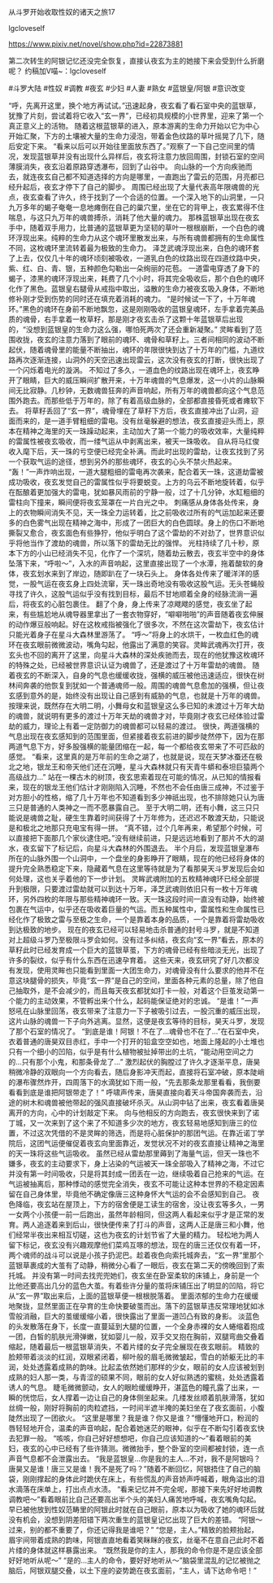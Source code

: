 从斗罗开始收取性奴的诸天之旅17

lgcloveself

https://www.pixiv.net/novel/show.php?id=22873881

第二次转生的阿银记忆还没完全恢复，直接认夜玄为主的她接下来会受到什么折磨呢？
约稿加V喵~：lgcloveself

#斗罗大陆
#性奴
#调教
#夜玄
#少妇
#人妻
#熟女
#蓝银皇/阿银
#意识改变


“呼，先离开这里，换个地方再试试。”迅速起身，夜玄看了看石室中央的蓝银草，犹豫了片刻，尝试着将它收入“玄一界”，已经初具规模的小世界里，迎来了第一个真正意义上的活物。
随着这根蓝银草的进入，原本游离的生命力开始以它为中心开始汇聚，下方的土壤被大量的生命力浸泡，带着金色纹路的草叶摇晃了几下，随后安定下来。
“看来以后可以开始往里面放东西了。”观察了一下自己空间里的情况，发现蓝银草并没有出现什么异样后，夜玄将注意力放回周围，封锁石室的空间薄膜消失，夜玄沿着原路穿透瀑布，回到了山谷中。
向山脉的一个方向疾驰而去，就连夜玄自己都不知道选择的方向是哪里，一直跑出了雷云的范围，月亮都已经升起后，夜玄才停下了自己的脚步。
周围已经出现了大量代表高年限魂兽的光点，夜玄查看了许久，终于找到了一个合适的位置。一个深入地下的山洞里，一只九万多年的蝎子奄奄一息地瘫倒在自己的巢穴里，坐在它的背甲上，夜玄累得不住喘息，与这只九万年的魂兽搏杀，消耗了他大量的魂力。
那株蓝银草出现在夜玄手中，随着双手用力，比普通的蓝银草更为坚韧的草叶一根根崩断，一个白色的魂环浮现出来。纯粹的生命力从这个魂环里散发出来，与所有魂兽都拥有的生命属性不同，这枚魂环里流转着最为极致的生命力。
泽芝武魂浮现出来，白色的魂环套了上去，仅仅几十年的魂环顷刻被吸收，一道乳白色的纹路出现在四道纹路中央，紫、红、白、青、银，五种颜色勾勒出一朵绚丽的花苞。
一道雷电穿透了身下的蝎子，漆黑的魂环浮现出来，耗费了几个小时，将其完全吸收后，那个白色的魂环化作了黑色。蓝银皇右腿骨从戒指中取出，溢散的生命力被夜玄吸入身体，不断地修补刚才受到伤势的同时还在填充着消耗的魂力。
“是时候试一下了，十万年魂环。”黑色的魂环在身前不断地飘忽，这是刚刚吸收的蓝银皇魂环，左手拿着完美品质的魂骨，右手拿着一枚草籽，那是刚才夜玄击杀了这颗十年蓝银草后出现的，“没想到蓝银皇的生命力这么强，哪怕死两次了还会重新凝聚。”
灵眸看到了范围收拢，夜玄的注意力落到了眼前的魂环、魂骨和草籽上。三者间相同的波动不断起伏，随着魂骨里的能量不断抽出，魂环的年限很快到达了十万年的门槛，九道纹路再次逐渐连接，山洞外的天空迅速出现雷云，这次没有夜玄的打断，很快出现了一个闪烁着电光的漩涡。
不知过了多久，一道血色的纹路出现在魂环上，夜玄睁开了眼睛，巨大的威压瞬间扩散开来，十万年魂兽的气息爆发，这一小片的山脉瞬间无比寂静。几秒钟，无数魂兽狂奔的声音响起，所有万年的魂兽都向这个气息范围外跑去。而那些低于万年的，除了有着高级血脉的，全部都直接昏死或者瘫软下去。
将草籽丢回了“玄一界”，魂骨埋在了草籽下方后，夜玄直接冲出了山洞，迎面而来的，是一道手臂粗细的雷电。没有丝毫躲避的想法，夜玄直接迎头而上，原本在精神之海里的天一珠躁动起来，主动加大了第一个能力的吸收效率，大量纯粹的雷属性被夜玄吸收，而一缕气运从中剥离出来，被天一珠吸收。
自从将马红俊收入麾下后，天一珠的亏空便已经完全补满。而此时出现的雷劫，让夜玄找到了另一个获取气运的途径，想到另外的那些魂环，夜玄的心头不禁火热起来。
“轰！”一声炸响出现，一道大腿粗细的雷电再次袭来，配合着天一珠，这道劫雷被成功吸收，夜玄发觉自己的雷属性似乎将要蜕变。上方的乌云不断地旋转着，似乎在酝酿着更加强大的雷电，犹如暴风雨前的宁静一般，过了十几分钟，水缸粗细的雷柱向下撞来，瞬间便将夜玄笼罩在一片白光之中。
刺痛感从身体各处传来，身上的衣物瞬间消失不见，天一珠全力运转着，比之前吸收过所有的气运加起来还要多的白色雾气出现在精神之海中，形成了一团巨大的白色圆球。身上的伤口不断地撕裂又愈合，夜玄面色有些狰狞，他似乎明白了这个雷劫的不对劲了，世界意识似乎将他当作了渡劫的魂兽，所以落下的雷劫无比的强悍。
光柱持续了几十秒，原本下方的小山已经消失不见，化作了一个深坑，随着劫云散去，夜玄半空中的身体坠落下来，“呼啦～”，入水的声音响起，这里直接出现了一个水潭，拖着酸软的身体，夜玄划水来到了岸边，随即趴在了一块石头上。
身体各处传来了暖洋洋的感觉，一股气运在夜玄身上四处流窜，天一珠出奇地没有吸收这股气运。无头苍蝇般寻找了许久，这股气运似乎没有找到目标，最后不甘地顺着全身的经脉流淌一遍后，将夜玄的心脏包裹住。
翻了个身，身上传来了凉飕飕的感觉，夜玄坐了起来，有些尴尬地从魂导器里拿出了一套衣物穿好，“噼噼啪啪”的声音随着夜玄伸展的动作爆豆般响起。好在这枚戒指被强化了很多次，不然在这次雷劫下，夜玄估计只能光着身子在星斗大森林里游荡了。
“呼～”将身上的水烘干，一枚血红色的魂环在夜玄眼前微微波动，嘴角勾起，他露出了满意的笑容。灵眸武魂再次打开，夜玄头也不回的离开了这里，向星斗大森林的深处疾驰而去，现在的他犹豫这枚魂环的特殊之处，已经被世界意识认证为魂兽了，还是渡过了十万年雷劫的魂兽。
随着夜玄的不断深入，自身的气息也缓缓收拢，强横的威压被他迅速适应，很快在树林间奔袭的他恢复到犹如一个普通魂师一般。周围的魂兽气息愈加的强横，但让夜玄感到意外的是，始终没有出现让自己感到有威胁的气息，也就是十万年的魂兽。
按理来说，既然存在大明二明，小舞母女和蓝银皇这么多已知的未渡过十万年大劫的魂兽，就说明有更多的渡过十万年天劫的魂兽才对，毕竟刚才夜玄已经体验过雷劫的威力，理论上有着一定防御力的魂兽都可以轻易的渡过。
很快，两道强横的气息出现在夜玄感知到的范围里面，但紧接着夜玄前进的脚步陡然停下，因为在那两道气息下方，好多股强横的能量团缩在一起，每一个都给夜玄带来了不可匹敌的感觉。
“看来，这里真的是万年前的生命之湖了，也就是说，现在天梦冰蚕还在极北之地，银龙王和帝天他们还在沉睡，星斗大森林就只有天青牛蟒和泰坦巨猿两个高级战力…”
站在一棵古木的树顶，夜玄思索着现在可能的情况，从已知的情报看来，现在的银龙王他们估计才刚刚陷入沉睡，不然也不会任由唐三成神，不过鉴于对方胆小的性格，缩了几十万年也不知道看到多少神祇出现，也不排除她只认为唐三只是普通的人类神之一而不愿暴露自己。
至于大明二明，还有小舞，这三只只能说是魂兽之耻，硬生生靠着时间获得了十万年修为，还迟迟不敢渡天劫，只能说是和极北之地那只充电宝有得一拼。
“真不错，过个几年再来，希望那个时候，可以直接把下面那几个家伙逮住吧。”没有继续前进，只是远远地看到了那片不大的湖水，夜玄留下了标记后，向星斗大森林的外围退去。
半个月后，发现蓝银皇瀑布所在的山脉外围一个山洞中，一个盘坐的身影睁开了眼睛，现在的他已经将身体的提升完全熟悉稳定下来，隐藏着气息在这里等待就是为了看那昊天斗罗发现后会如何处理，这也关乎着他的下一步计划。
灵眸武魂附加的五枚精神魂环已经全部提升到极限，只要渡过雷劫就可以到达十万年，泽芝武魂则依旧只有一枚十万年魂环，另外四枚的年限与那些精神魂环一致。天一珠这段时间一直没有动静，始终被包裹在气运中，似乎还在吸收着巨量的气运。而五种属性中，雷属性和生命属性已经化作了极致之雷与至极之生命，一个是靠着本身的品质，一个是靠着将雷劫吸收到达极致的地步。
现在的夜玄已经可以轻易地击杀普通的封号斗罗，就是不知道对上超级斗罗乃至极限斗罗会如何。没有过多纠结，夜玄向“玄一界”看去，原本的草籽此时已经发育成一个巨大的蓝银草茧，下方的魂骨已经有些暗淡无光，出现了许多的裂纹，似乎有什么东西在迅速孕育着。
这些天来，夜玄研究了好几次都没有发现，使用灵眸也只能看到里面一大团生命力，对魂骨没有什么要求的他并不在意这块腿骨的损失，毕竟“玄一界”是自己的空间，里面各种元素的总量，除了他自己抽取外，是不会减少的，而且每天夜玄都犹如打卡一般，对着这个巨茧发动第一个能力的主动效果，不管孵出来个什么，起码能保证绝对的忠诚。
“是谁！”一声怒吼在山脉里回荡，夜玄带来了注意力一下子被吸引过去，一股沉重的威压出现，这片山脉的魂兽一下子向外逃离。显然，这便是夜玄等待的目标，昊天斗罗，发现了那个石室的情况了。
“到底是谁！阿银！不在了…魂骨也不在了…”在石室中央，衣着普通的唐昊双目赤红，手中一个打开的铅盒空空如也，地面上隆起的小土堆也只有一个细小的凹陷，似乎是有什么植物被扯掉带出的土坑，“能动用空间之力的…只有那个小鬼，和那条骨龙了…”
激烈起伏的胸膛过了许久才逐渐平息，唐昊稍微冷静的双眼向一个方向看去，随后身影冲天而起，直接将石室冲破，原本陡峭的瀑布骤然炸开，四周落下的水滴犹如下雨一般，“先去那条龙那里看看，我倒要看看到底是谁把阿银带走了！”
呼啸声传来，唐昊直接向着天斗帝国奔袭而去，沿途的树木和魂兽被他带起的强风直接破坏杀灭。从山洞中钻了出来，夜玄看着唐昊离开的方向，心中的计划敲定下来。
向与他相反的方向跑去，夜玄很快来到了诺丁城，又一次来到了这个来了不知道多少次的地方，夜玄轻易地感知到唐三的位置，不过这次凭借的不是灵眸的筛选，而是将心脏保护的那团气运。在靠近诺丁学院后，这团气运便催促着夜玄向里面靠近，发觉状况不对的夜玄直接让精神之海里的天一珠将这些气运吸收。
虽然已经从雷劫那里薅到了海量气运，但天一珠也不嫌多，夜玄的主动要求下，身上沾染的气运被天一珠全部吸入了精神之海，不过它并没有第一时间吸收，只是将其封成一团丢在一边，继续吸着自己抢来的气运。在气运被抽离后，那种悸动的感觉完全消失，夜玄不可能让这种本世界的不稳定因素留在自己身体里，毕竟他不确定像唐三这种身怀大气运的会不会感知到自己。
夜色降临，夜玄站在屋顶上，下方的宿舍便是工读生的宿舍，没让夜玄等多久，一男一女两个小孩便一前一后跑出，虽然年龄相同，但这两人看起来似乎才是正常的发育。两人追逐着来到后山，很快便传来了打斗的声音，这两人正是唐三和小舞，他们经常半夜出来相互切磋，这也为夜玄的计划节省了大量的精力。
轻松地为两人留下标记，夜玄没有兴趣观摩他们菜鸡互啄的想法，现在的唐三还仅仅有着一环，两个魂师的战斗可以说是小孩子扔泥巴。趁着夜色向索托城奔去，“玄一界”里那个蓝银草裹成的大茧有了动静，稍微分心看了一眼后，夜玄在第二天的傍晚回到了索托城。
并没有第一时间去找兜兜她们，夜玄坐在卧室柔软的床铺上，身前是一个比他还要高出几分的蓝色大茧。有着些许分量的茧将床铺压出了明显的凹陷，将它从“玄一界”取出来后，上面的蓝银草便一根根脱落着。
里面浓郁的生命力在缓缓地聚拢，显然里面正在孕育的生命快要破茧而出。落下的蓝银草违反常理地犹如冰雪般消融，巨大的茧缓缓缩小着，很快露出了里面一道凹凸有致的身影。
淡蓝色的头发散落在身下，长度一直蔓延到大腿的位置，一个全身赤裸的女人蜷缩着抱成一团，白皙的肌肤光滑弹嫩，犹如婴儿一般，双手交叉抱在胸前，双腿弯曲交叠着缩起，随着最后一根蓝银草消失，不着片缕的女子完全展现在夜玄眼前。
精致的脸颊带着淡淡的红润，双眼紧闭着，柳叶般的眉毛微微皱起，雪白的娇躯无比的丰润，处处透露着成熟的韵味。比起孟依然她们那样的少女，眼前的女人应该被划到成熟的妇人那一类，与青涩的硕果不同，眼前的女人好似熟透的蜜桃，处处透露着诱人的气息。
睫毛微微颤动，女人的眼睑缓缓睁开，湛蓝色的瞳孔露了出来，一瞬的恍惚后，女人撑着一边让自己的身体侧坐起来。几缕发丝顺着肌肤滑落，犹如丝绸一般，刚好将胸前的肉粒遮挡，一时间半遮半掩的美妇坐在了夜玄面前，小腹陡然出现了一团欲火。
“这里是哪里？我是谁？你又是谁？”懵懂地开口，粉润的唇轻轻地开合，温柔的声音响起，配合着她迷茫的眼神，似乎在不断勾引着夜玄快去犯罪一般。
“咳咳，你自己好好想想吧，你自己应该知道的～”看着眼前的美妇，夜玄的心中已经有了些许猜测。微微抬手，整个卧室的空间都被封锁，连一点声音气息都不会泄露出去。
“我是蓝银皇…你是我的主人…不对，我不是阿银吗？唐昊又是谁！唐三又是谁！我不是死了吗？”随着不断回忆，阿银捂住了自己的脑袋，刚刚撑起的身体此时跪伏在床上，有些慌乱的声音娇声呼喊着，眼角溢出的泪水滴落在床单上，打出点点水渍。
“看来记忆并不完全呢，那接下来先好好地调教调教吧～”看着眼前比自己还要高出半个头的美妇人痛苦地呼喊，夜玄嘴角勾起。早已被他放到性奴范畴里的阿银此时就在自己眼前，原本以为吸收了她的魂环后就没有机会，没想到阴差阳错下两次重生的蓝银皇记忆出现了巨大的差错。
“阿银～过来，别的都不重要了，你还记得我是谁吧？”
“您是，主人。”精致的脸颊抬起，眉宇间带着成熟的韵味，阿银直直地看着笑眯眯的夜玄，丝毫不在意自己此时不着片缕的身体就这样暴露出来。
“既然我是你的主人，那我的命令你是不是应该全部好好地听从呢～”
“是的…主人的命令，要好好地听从～”脑袋里混乱的记忆被抛之脑后，阿银双腿交叠，以土下座的姿势跪在夜玄面前，“主人，请下达命令吧！”
